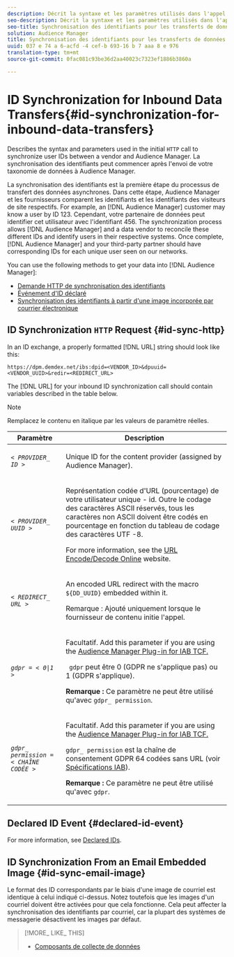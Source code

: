 ```yaml
---
description: Décrit la syntaxe et les paramètres utilisés dans l'appel HTTP initial pour synchroniser l'utilisateur - id entre un fournisseur et Audience Manager. La synchronisation des identifiants peut commencer après l'envoi de votre taxonomie de données à Audience Manager.
seo-description: Décrit la syntaxe et les paramètres utilisés dans l'appel HTTP initial pour synchroniser l'utilisateur - id entre un fournisseur et Audience Manager. La synchronisation des identifiants peut commencer après l'envoi de votre taxonomie de données à Audience Manager.
seo-title: Synchronisation des identifiants pour les transferts de données entrants
solution: Audience Manager
title: Synchronisation des identifiants pour les transferts de données entrants
uuid: 037 e 74 a 6-acfd -4 cef-b 693-16 b 7 aaa 8 e 976
translation-type: tm+mt
source-git-commit: 0fac081c93be36d2aa40023c7323ef1886b3860a

---
```



# ID Synchronization for Inbound Data Transfers{#id-synchronization-for-inbound-data-transfers}

Describes the syntax and parameters used in the initial `HTTP` call to synchronize user IDs between a vendor and Audience Manager. La synchronisation des identifiants peut commencer après l'envoi de votre taxonomie de données à Audience Manager.

<!-- c_id_sync_in.xml -->

La synchronisation des identifiants est la première étape du processus de transfert des données asynchrones. Dans cette étape, Audience Manager et les fournisseurs comparent les identifiants et les identifiants des visiteurs de site respectifs. For example, an [!DNL Audience Manager] customer may know a user by ID 123. Cependant, votre partenaire de données peut identifier cet utilisateur avec l'identifiant 456. The synchronization process allows [!DNL Audience Manager] and a data vendor to reconcile these different IDs and identify users in their respective systems. Once complete, [!DNL Audience Manager] and your third-party partner should have corresponding IDs for each unique user seen on our networks.

You can use the following methods to get your data into [!DNL Audience Manager]:

* [Demande HTTP de synchronisation des identifiants](../../../integration/sending-audience-data/batch-data-transfer-explained/id-sync-http.md#id-sync-http)
* [Événement d'ID déclaré](../../../integration/sending-audience-data/batch-data-transfer-explained/id-sync-http.md#declared-id-event)
* [Synchronisation des identifiants à partir d'une image incorporée par courrier électronique](../../../integration/sending-audience-data/batch-data-transfer-explained/id-sync-http.md#id-sync-email-image)

## ID Synchronization `HTTP` Request {#id-sync-http}

In an ID exchange, a properly formatted [!DNL URL] string should look like this:

```
https://dpm.demdex.net/ibs:dpid=<VENDOR_ID>&dpuuid=<VENDOR_UUID>&redir=<REDIRECT_URL>
```

The [!DNL URL] for your inbound ID synchronization call should contain variables described in the table below.

>[!NOTE]
>
>Remplacez le contenu en italique par les valeurs de paramètre réelles.

<table id="table_EB9F4246E2A34ABB8ED06EA458EB186F"> 
 <thead> 
  <tr> 
   <th colname="col1" class="entry"> Paramètre </th> 
   <th colname="col2" class="entry"> Description </th> 
  </tr> 
 </thead>
 <tbody> 
  <tr> 
   <td colname="col1"> <code><i>&lt; PROVIDER_ ID &gt;</i></code> </td> 
   <td colname="col2"> <p>Unique ID for the content provider (assigned by <span class="keyword"> Audience Manager</span>). </p> </td> 
  </tr> 
  <tr> 
   <td colname="col1"> <code><i>&lt; PROVIDER_ UUID &gt;</i></code> </td> 
   <td colname="col2"> <p>Représentation codée d'URL (pourcentage) de votre utilisateur unique - id. Outre le codage des caractères ASCII réservés, tous les caractères non ASCII doivent être codés en pourcentage en fonction du tableau de codage des caractères UTF -8. </p> <p>For more information, see the <a href="https://www.url-encode-decode.com" format="http" scope="external"> URL Encode/Decode Online</a> website. </p> </td> 
  </tr> 
  <tr> 
   <td colname="col1"> <code><i>&lt; REDIRECT_ URL &gt;</i></code> </td> 
   <td colname="col2"> <p>An encoded URL redirect with the macro <code> ${DD_UUID}</code> embedded within it. </p> <p>Remarque : Ajouté uniquement lorsque le fournisseur de contenu initie l'appel. </p> </td> 
  </tr> 
  <tr> 
   <td colname="col1"> <code><i>gdpr = &lt; 0|1 &gt;</i></code> </td> 
   <td colname="col2"> <p>Facultatif. Add this parameter if you are using the <a href="../../../overview/aam-gdpr/aam-iab-plugin.md">Audience Manager Plug-in for IAB TCF.</a></p> <p><code> gdpr</code> peut être 0 (GDPR ne s'applique pas) ou 1 (GDPR s'applique). </p> <p> <b>Remarque :</b> Ce paramètre ne peut être utilisé qu'avec <code>gdpr_ permission</code>.</p></td> 
  </tr> 
  <tr> 
   <td colname="col1"> <code><i>gdpr_ permission = &lt; CHAÎNE CODÉE &gt;</i></code> </td> 
   <td colname="col2"> <p>Facultatif. Add this parameter if you are using the <a href="../../../overview/aam-gdpr/aam-iab-plugin.md">Audience Manager Plug-in for IAB TCF.</a></p> <p><code>gdpr_ permission</code> est la chaîne de consentement GDPR 64 codées sans URL (voir <a href="https://github.com/InteractiveAdvertisingBureau/GDPR-Transparency-and-Consent-Framework/blob/master/URL-based%20Consent%20Passing_%20Framework%20Guidance.md#specifications" format="http" scope="external"> Spécifications IAB</a>). </p> <p> <b>Remarque :</b> Ce paramètre ne peut être utilisé qu'avec <code>gdpr</code>.</p> </td> 
  </tr> 
 </tbody> 
</table>

## Declared ID Event {#declared-id-event}

For more information, see [Declared IDs](../../../features/declared-ids.md).

## ID Synchronization From an Email Embedded Image {#id-sync-email-image}

Le format des ID correspondants par le biais d'une image de courriel est identique à celui indiqué ci-dessus. Notez toutefois que les images d'un courriel doivent être activées pour que cela fonctionne. Cela peut affecter la synchronisation des identifiants par courriel, car la plupart des systèmes de messagerie désactivent les images par défaut.

>[!MORE_ LIKE_ THIS]
>
>* [Composants de collecte de données](../../../reference/system-components/components-data-collection.md)

